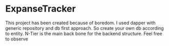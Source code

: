 # ExpanseTracker

This project has been created because of boredom. I used dapper with generic repository and db first approach. So create your own db according to entity.
N-Tier is the main back bone for the backend structure. Feel free to observe
